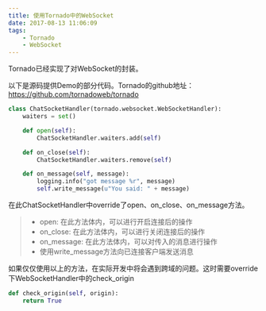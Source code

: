 ```yaml
---
title: 使用Tornado中的WebSocket
date: 2017-08-13 11:06:09
tags: 
    - Tornado
    - WebSocket
---
```


Tornado已经实现了对WebSocket的封装。

以下是源码提供Demo的部分代码。Tornado的github地址：<https://github.com/tornadoweb/tornado>

```python
class ChatSocketHandler(tornado.websocket.WebSocketHandler):
    waiters = set()

    def open(self):
        ChatSocketHandler.waiters.add(self)

    def on_close(self):
        ChatSocketHandler.waiters.remove(self)

    def on_message(self, message):
        logging.info("got message %r", message)
        self.write_message(u"You said: " + message)
```
在此ChatSocketHandler中override了open、on_close、on_message方法。
> * open: 在此方法体内，可以进行开启连接后的操作
> * on_close: 在此方法体内，可以进行关闭连接后的操作
> * on_message: 在此方法体内，可以对传入的消息进行操作
> * 使用write_message方法向已连接客户端发送消息

如果仅仅使用以上的方法，在实际开发中将会遇到跨域的问题。这时需要override下WebSocketHandler中的check_origin

```python
def check_origin(self, origin):
    return True
```
